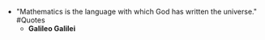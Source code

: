 - "Mathematics is the language with which God has written the universe." #Quotes
	- **Galileo Galilei**